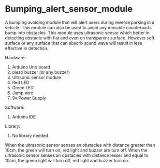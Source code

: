 # Bumping_alert_sensor_module

A bumping avoiding module that will alert users during reverse parking in a vehicle. This module can also be used to avoid any movable counterparts bump into obstacles. This module uses ultrasonic sensor which better in detecting obstacle with flat and even on transparent surface. However soft surface or any surface that can absorb sound wave will result in less effective in detection.

Hardware: 
1. Arduino Uno board
2. piezo buzzer (or any buzzer)
3. Ultrsonic sensor module
4. Red LED
5. Green LED
6. Jump wire
7. 9v Power Supply

Software:
1. Arduino IDE

Library:
1. No library needed

When the ultrasonic sensor senses an obstacles with distance greater than 10cm, the green will turn on, red light and buzzer are turn off.
When the ultrasonic sensor senses an obstacles with distance lesser and equal to 10cm, the green light will turn off, red light and buzzer turn on. 
